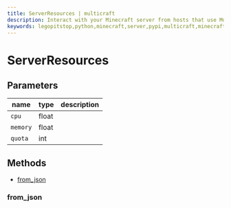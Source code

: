 ```yaml
---
title: ServerResources | multicraft
description: Interact with your Minecraft server from hosts that use Multicraft using Python
keywords: legopitstop,python,minecraft,server,pypi,multicraft,minecraftserver,pythonpackage
---
```


# ServerResources

## Parameters

| name     | type  | description |
| -------- | ----- | ----------- |
| `cpu`    | float |             |
| `memory` | float |             |
| `quota`  | int   |             |

## Methods

- [from_json](#from_json)

### from_json
